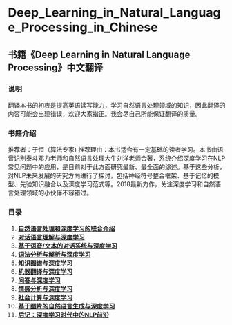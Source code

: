 # Deep_Learning_in_Natural_Language_Processing_in_Chinese
书籍《Deep Learning in Natural Language Processing》中文翻译
---

### 说明
翻译本书的初衷是提高英语读写能力，学习自然语言处理领域的知识，因此翻译的内容可能会出现错误，欢迎大家指正。我会尽自己所能保证翻译的质量。

### 书籍介绍
推荐者：于恒（算法专家) 推荐理由：本书适合有一定基础的读者学习。本书由语音识别泰斗邓力老师和自然语言处理大牛刘洋老师合著，系统介绍深度学习在NLP常见问题中的应用，是目前对于此方面研究最新、最全面的综述。基于这些分析，对NLP未来发展的研究方向进行了探讨，包括神经符号整合框架、基于记忆的模型、先验知识融合以及深度学习范式等。2018最新力作，关注深度学习和自然语言处理领域的小伙伴不容错过。

### 目录
1. **[自然语言处理和深度学习的联合介绍]()**
2. **[对话语言理解与深度学习]()**
3. **[基于语音/文本的对话系统与深度学习]()**
4. **[词法分析与解析与深度学习]()**
5. **[知识图谱与深度学习]()**
6. **[机器翻译与深度学习]()**
7. **[问答与深度学习]()**
8. **[情感分析与深度学习]()**
9. **[社会计算与深度学习]()**
10. **[基于图片的自然语言生成与深度学习]()**
11. **[后记：深度学习时代中的NLP前沿]()**

